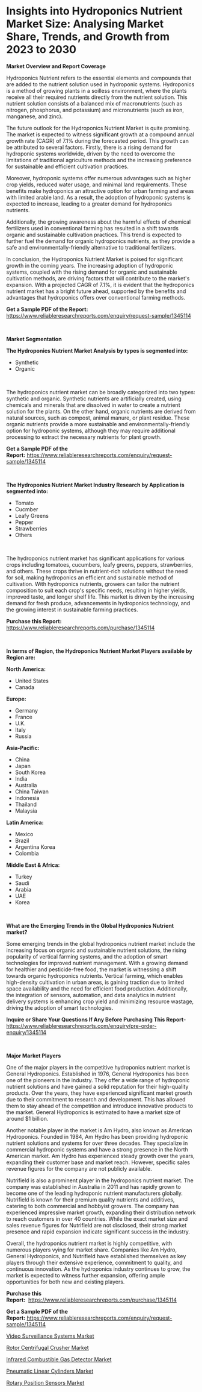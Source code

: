 <p><h1>Insights into Hydroponics Nutrient Market Size: Analysing Market Share, Trends, and Growth from 2023 to 2030</h1></p><p><strong>Market Overview and Report Coverage</strong></p>
<p><p>Hydroponics Nutrient refers to the essential elements and compounds that are added to the nutrient solution used in hydroponic systems. Hydroponics is a method of growing plants in a soilless environment, where the plants receive all their required nutrients directly from the nutrient solution. This nutrient solution consists of a balanced mix of macronutrients (such as nitrogen, phosphorus, and potassium) and micronutrients (such as iron, manganese, and zinc).</p><p>The future outlook for the Hydroponics Nutrient Market is quite promising. The market is expected to witness significant growth at a compound annual growth rate (CAGR) of 7.1% during the forecasted period. This growth can be attributed to several factors. Firstly, there is a rising demand for hydroponic systems worldwide, driven by the need to overcome the limitations of traditional agriculture methods and the increasing preference for sustainable and efficient cultivation practices.</p><p>Moreover, hydroponic systems offer numerous advantages such as higher crop yields, reduced water usage, and minimal land requirements. These benefits make hydroponics an attractive option for urban farming and areas with limited arable land. As a result, the adoption of hydroponic systems is expected to increase, leading to a greater demand for hydroponics nutrients.</p><p>Additionally, the growing awareness about the harmful effects of chemical fertilizers used in conventional farming has resulted in a shift towards organic and sustainable cultivation practices. This trend is expected to further fuel the demand for organic hydroponics nutrients, as they provide a safe and environmentally-friendly alternative to traditional fertilizers.</p><p>In conclusion, the Hydroponics Nutrient Market is poised for significant growth in the coming years. The increasing adoption of hydroponic systems, coupled with the rising demand for organic and sustainable cultivation methods, are driving factors that will contribute to the market's expansion. With a projected CAGR of 7.1%, it is evident that the hydroponics nutrient market has a bright future ahead, supported by the benefits and advantages that hydroponics offers over conventional farming methods.</p></p>
<p><strong>Get a Sample PDF of the Report:</strong> <a href="https://www.reliableresearchreports.com/enquiry/request-sample/1345114">https://www.reliableresearchreports.com/enquiry/request-sample/1345114</a></p>
<p>&nbsp;</p>
<p><strong>Market Segmentation</strong></p>
<p><strong>The Hydroponics Nutrient Market Analysis by types is segmented into:</strong></p>
<p><ul><li>Synthetic</li><li>Organic</li></ul></p>
<p>&nbsp;</p>
<p><p>The hydroponics nutrient market can be broadly categorized into two types: synthetic and organic. Synthetic nutrients are artificially created, using chemicals and minerals that are dissolved in water to create a nutrient solution for the plants. On the other hand, organic nutrients are derived from natural sources, such as compost, animal manure, or plant residue. These organic nutrients provide a more sustainable and environmentally-friendly option for hydroponic systems, although they may require additional processing to extract the necessary nutrients for plant growth.</p></p>
<p><strong>Get a Sample PDF of the Report:</strong>&nbsp;<a href="https://www.reliableresearchreports.com/enquiry/request-sample/1345114">https://www.reliableresearchreports.com/enquiry/request-sample/1345114</a></p>
<p>&nbsp;</p>
<p><strong>The Hydroponics Nutrient Market Industry Research by Application is segmented into:</strong></p>
<p><ul><li>Tomato</li><li>Cucmber</li><li>Leafy Greens</li><li>Pepper</li><li>Strawberries</li><li>Others</li></ul></p>
<p>&nbsp;</p>
<p><p>The hydroponics nutrient market has significant applications for various crops including tomatoes, cucumbers, leafy greens, peppers, strawberries, and others. These crops thrive in nutrient-rich solutions without the need for soil, making hydroponics an efficient and sustainable method of cultivation. With hydroponics nutrients, growers can tailor the nutrient composition to suit each crop's specific needs, resulting in higher yields, improved taste, and longer shelf life. This market is driven by the increasing demand for fresh produce, advancements in hydroponics technology, and the growing interest in sustainable farming practices.</p></p>
<p><strong>Purchase this Report:</strong>&nbsp; <a href="https://www.reliableresearchreports.com/purchase/1345114">https://www.reliableresearchreports.com/purchase/1345114</a></p>
<p>&nbsp;</p>
<p><strong>In terms of Region, the Hydroponics Nutrient Market Players available by Region are:</strong></p>
<p>
    <p> <strong> North America: </strong>
        <ul>
            <li>United States</li>
            <li>Canada</li>
        </ul>
        </p> 
    <p> <strong> Europe: </strong>
        <ul>
            <li>Germany</li>
            <li>France</li>
            <li>U.K.</li>
            <li>Italy</li>
            <li>Russia</li>
        </ul>
        </p> 
    <p> <strong> Asia-Pacific: </strong>
        <ul>
            <li>China</li>
            <li>Japan</li>
            <li>South Korea</li>
            <li>India</li>
            <li>Australia</li>
            <li>China Taiwan</li>
            <li>Indonesia</li>
            <li>Thailand</li>
            <li>Malaysia</li>
        </ul>
        </p> 
    <p> <strong> Latin America: </strong>
        <ul>
            <li>Mexico</li>
            <li>Brazil</li>
            <li>Argentina Korea</li>
            <li>Colombia</li>
        </ul>
        </p> 
    <p> <strong> Middle East & Africa: </strong>
        <ul>
            <li>Turkey</li>
            <li>Saudi</li>
            <li>Arabia</li>
            <li>UAE</li>
            <li>Korea</li>
        </ul>
    </p>
    </p>
<p>&nbsp;</p>
<p><strong>What are the Emerging Trends in the Global Hydroponics Nutrient market?</strong></p>
<p><p>Some emerging trends in the global hydroponics nutrient market include the increasing focus on organic and sustainable nutrient solutions, the rising popularity of vertical farming systems, and the adoption of smart technologies for improved nutrient management. With a growing demand for healthier and pesticide-free food, the market is witnessing a shift towards organic hydroponics nutrients. Vertical farming, which enables high-density cultivation in urban areas, is gaining traction due to limited space availability and the need for efficient food production. Additionally, the integration of sensors, automation, and data analytics in nutrient delivery systems is enhancing crop yield and minimizing resource wastage, driving the adoption of smart technologies.</p></p>
<p><strong>Inquire or Share Your Questions If Any Before Purchasing This Report</strong>- <a href="https://www.reliableresearchreports.com/enquiry/pre-order-enquiry/1345114">https://www.reliableresearchreports.com/enquiry/pre-order-enquiry/1345114</a></p>
<p>&nbsp;</p>
<p><strong>Major Market Players</strong></p>
<p><p>One of the major players in the competitive hydroponics nutrient market is General Hydroponics. Established in 1976, General Hydroponics has been one of the pioneers in the industry. They offer a wide range of hydroponic nutrient solutions and have gained a solid reputation for their high-quality products. Over the years, they have experienced significant market growth due to their commitment to research and development. This has allowed them to stay ahead of the competition and introduce innovative products to the market. General Hydroponics is estimated to have a market size of around $1 billion.</p><p>Another notable player in the market is Am Hydro, also known as American Hydroponics. Founded in 1984, Am Hydro has been providing hydroponic nutrient solutions and systems for over three decades. They specialize in commercial hydroponic systems and have a strong presence in the North American market. Am Hydro has experienced steady growth over the years, expanding their customer base and market reach. However, specific sales revenue figures for the company are not publicly available.</p><p>Nutrifield is also a prominent player in the hydroponics nutrient market. The company was established in Australia in 2011 and has rapidly grown to become one of the leading hydroponic nutrient manufacturers globally. Nutrifield is known for their premium quality nutrients and additives, catering to both commercial and hobbyist growers. The company has experienced impressive market growth, expanding their distribution network to reach customers in over 40 countries. While the exact market size and sales revenue figures for Nutrifield are not disclosed, their strong market presence and rapid expansion indicate significant success in the industry.</p><p>Overall, the hydroponics nutrient market is highly competitive, with numerous players vying for market share. Companies like Am Hydro, General Hydroponics, and Nutrifield have established themselves as key players through their extensive experience, commitment to quality, and continuous innovation. As the hydroponics industry continues to grow, the market is expected to witness further expansion, offering ample opportunities for both new and existing players.</p></p>
<p><strong>Purchase this Report:</strong>&nbsp;&nbsp;<a href="https://www.reliableresearchreports.com/purchase/1345114">https://www.reliableresearchreports.com/purchase/1345114</a></p>
<p></p>
<p><strong>Get a Sample PDF of the Report:</strong>&nbsp;<a href="https://www.reliableresearchreports.com/enquiry/request-sample/1345114">https://www.reliableresearchreports.com/enquiry/request-sample/1345114</a></p>
<p><p><a href="https://medium.com/@dianafisher1927/analyzing-video-surveillance-systems-market-global-industry-perspective-and-forecast-2023-to-f23d174ede0c">Video Surveillance Systems Market</a></p><p><a href="https://medium.com/@annarussell1981/decoding-rotor-centrifugal-crusher-market-metrics-market-share-trends-and-growth-patterns-ad2c125828d0">Rotor Centrifugal Crusher Market</a></p><p><a href="https://medium.com/@rebeccabower1903/infrared-combustible-gas-detector-market-size-cagr-trends-2024-2030-a8ef67eb968c">Infrared Combustible Gas Detector Market</a></p><p><a href="https://medium.com/@avarobertson1969/pneumatic-linear-cylinders-market-research-report-its-history-and-forecast-2023-to-2030-d9303d60a609">Pneumatic Linear Cylinders Market</a></p><p><a href="https://medium.com/@gussiehauck/rotary-position-sensors-market-analysis-its-cagr-market-segmentation-and-global-industry-overview-4b27e616e4fd">Rotary Position Sensors Market</a></p></p>